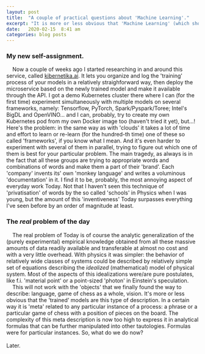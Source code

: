 ```yaml
---
layout: post
title:  "A couple of practical questions about 'Machine Learning'."
excerpt: "It is more or less obvious that 'Machine Learning' (which should be properly called 'Machine Teaching') is here to stay. Now, how do we solve the problem of understanding what these models have learned?"
date:   2020-02-15  8:41 am
categories: blog posts
---
```

### My new self-assignment.
&nbsp;&nbsp;&nbsp;&nbsp;Now a couple of weeks ago I started researching in and
around this service, called [kibernetika.ai](https://kibernetika.ai/). It lets you organize and 
log the 'training' process of your models in a relatively straighforward way, then deploy the
microservice based on the newly trained model and make it available through the API. I got a demo
Kubernetes cluster there where I can (for the first time) experiment simultaneously with multiple
models on several frameworks, namely: Tensorflow, PyTorch, Spark/Pyspark/Toree; Intel's BigDL and 
OpenVINO... and I can, probably, try to create my own Kubernetes pod from my own Docker image too
(haven't tried it yet), but...! Here's the problem: in the same way as with 'clouds' it takes a lot
of time and effort to learn or re-learn (for the hundred-th time) one of these so called 'frameworks', 
if you know what I mean. And it's even harder to experiment with several of them in parallel, trying
to figure out which one of them is best for your particular problem. The main tragedy, as always
is in the fact that all these groups are trying to appropriate words and combinations of words
and make them a part of their 'brand'. Each 'company' invents its' own 'monkey language' and writes
a voluminous 'documentation' in it. I find it to be, probably, the most annoying aspect of everyday work
Today. Not that I haven't seen this technique of 'privatisation' of words by the so called
'schools' in Physics when I was young, but the amount of this 'inventiveness' Today surpasses
everything I've seen before by an order of magnitude at least.<br>
### The _real_ problem of the day
&nbsp;&nbsp;&nbsp;&nbsp;The real problem of Today is of course the analytic generalization of the
(purely experimental) empirical knowledge obtained from all these massive amounts of data 
readily available and transferable at almost no cost and with a very little overhead. With physics it
was simpler: the behavior of relatively wide classes of systems could be described by relatively
simple set of equations describing the _idealized_ (mathematical) model of physical system. Most of
the aspects of this idealizations were/are pure postulates, like f.i. 'material point' or a 
point-sized 'photon' in Einstein's speculation.<br>
&nbsp;&nbsp;&nbsp;&nbsp;This will not work with the 'objects' that we finally found the way to 
describe: language, game of chess as a whole, vision. It's more or less obvious that the 'trained'
models are this type of description. In a certain way it is 'meta' related to any particular 
instance of a process: a phrase or a particular game of chess with a position of pieces on the
board. The complexity of this meta description is now too high to express it 
in analytical formulas that can be further manipulated into other tautologies. Formulas were for
particular instances. So, what do we do now?
<br><br>Later.
